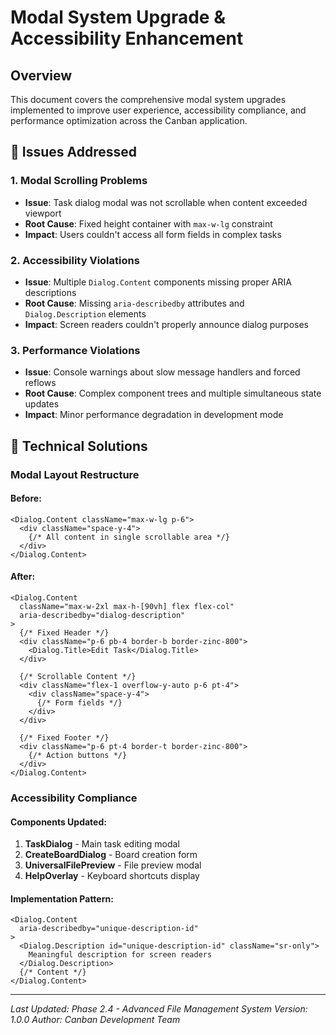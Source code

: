 # Modal System Upgrade & Accessibility Enhancement

## Overview
This document covers the comprehensive modal system upgrades implemented to improve user experience, accessibility compliance, and performance optimization across the Canban application.

## 🎯 Issues Addressed

### 1. Modal Scrolling Problems
- **Issue**: Task dialog modal was not scrollable when content exceeded viewport
- **Root Cause**: Fixed height container with `max-w-lg` constraint
- **Impact**: Users couldn't access all form fields in complex tasks

### 2. Accessibility Violations
- **Issue**: Multiple `Dialog.Content` components missing proper ARIA descriptions
- **Root Cause**: Missing `aria-describedby` attributes and `Dialog.Description` elements
- **Impact**: Screen readers couldn't properly announce dialog purposes

### 3. Performance Violations
- **Issue**: Console warnings about slow message handlers and forced reflows
- **Root Cause**: Complex component trees and multiple simultaneous state updates
- **Impact**: Minor performance degradation in development mode

## 🔧 Technical Solutions

### Modal Layout Restructure

#### Before:
```tsx
<Dialog.Content className="max-w-lg p-6">
  <div className="space-y-4">
    {/* All content in single scrollable area */}
  </div>
</Dialog.Content>
```

#### After:
```tsx
<Dialog.Content 
  className="max-w-2xl max-h-[90vh] flex flex-col"
  aria-describedby="dialog-description"
>
  {/* Fixed Header */}
  <div className="p-6 pb-4 border-b border-zinc-800">
    <Dialog.Title>Edit Task</Dialog.Title>
  </div>
  
  {/* Scrollable Content */}
  <div className="flex-1 overflow-y-auto p-6 pt-4">
    <div className="space-y-4">
      {/* Form fields */}
    </div>
  </div>
  
  {/* Fixed Footer */}
  <div className="p-6 pt-4 border-t border-zinc-800">
    {/* Action buttons */}
  </div>
</Dialog.Content>
```

### Accessibility Compliance

#### Components Updated:
1. **TaskDialog** - Main task editing modal
2. **CreateBoardDialog** - Board creation form
3. **UniversalFilePreview** - File preview modal
4. **HelpOverlay** - Keyboard shortcuts display

#### Implementation Pattern:
```tsx
<Dialog.Content 
  aria-describedby="unique-description-id"
>
  <Dialog.Description id="unique-description-id" className="sr-only">
    Meaningful description for screen readers
  </Dialog.Description>
  {/* Content */}
</Dialog.Content>
```

---

*Last Updated: Phase 2.4 - Advanced File Management System*
*Version: 1.0.0*
*Author: Canban Development Team*
